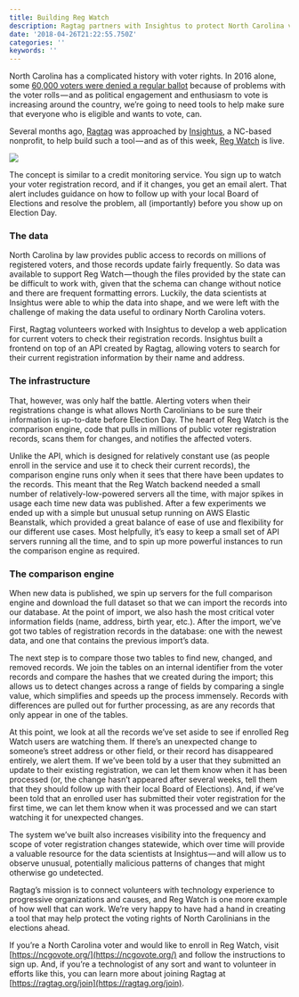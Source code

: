 ```yaml
---
title: Building Reg Watch
description: Ragtag partners with Insightus to protect North Carolina voters
date: '2018-04-26T21:22:55.750Z'
categories: ''
keywords: ''
---
```


North Carolina has a complicated history with voter rights. In 2016 alone, some [60,000 voters were denied a regular ballot](//www.newsobserver.com/news/politics-government/state-politics/article115400748.html) because of problems with the voter rolls — and as political engagement and enthusiasm to vote is increasing around the country, we’re going to need tools to help make sure that everyone who is eligible and wants to vote, can.

Several months ago, [Ragtag](https://ragtag.org/) was approached by [Insightus](//insight-us.org/), a NC-based nonprofit, to help build such a tool — and as of this week, [Reg Watch](https://ncgovote.org/) is live.

![](https://cdn-images-1.medium.com/max/800/1*Y4FgvXyklu6sfM2BjYTAqA.png)

The concept is similar to a credit monitoring service. You sign up to watch your voter registration record, and if it changes, you get an email alert. That alert includes guidance on how to follow up with your local Board of Elections and resolve the problem, all (importantly) before you show up on Election Day.

### The data

North Carolina by law provides public access to records on millions of registered voters, and those records update fairly frequently. So data was available to support Reg Watch — though the files provided by the state can be difficult to work with, given that the schema can change without notice and there are frequent formatting errors. Luckily, the data scientists at Insightus were able to whip the data into shape, and we were left with the challenge of making the data useful to ordinary North Carolina voters.

First, Ragtag volunteers worked with Insightus to develop a web application for current voters to check their registration records. Insightus built a frontend on top of an API created by Ragtag, allowing voters to search for their current registration information by their name and address.

### The infrastructure

That, however, was only half the battle. Alerting voters when their registrations change is what allows North Carolinians to be sure their information is up-to-date before Election Day. The heart of Reg Watch is the comparison engine, code that pulls in millions of public voter registration records, scans them for changes, and notifies the affected voters.

Unlike the API, which is designed for relatively constant use (as people enroll in the service and use it to check their current records), the comparison engine runs only when it sees that there have been updates to the records. This meant that the Reg Watch backend needed a small number of relatively-low-powered servers all the time, with major spikes in usage each time new data was published. After a few experiments we ended up with a simple but unusual setup running on AWS Elastic Beanstalk, which provided a great balance of ease of use and flexibility for our different use cases. Most helpfully, it’s easy to keep a small set of API servers running all the time, and to spin up more powerful instances to run the comparison engine as required.

### The comparison engine

When new data is published, we spin up servers for the full comparison engine and download the full dataset so that we can import the records into our database. At the point of import, we also hash the most critical voter information fields (name, address, birth year, etc.). After the import, we’ve got two tables of registration records in the database: one with the newest data, and one that contains the previous import’s data.

The next step is to compare those two tables to find new, changed, and removed records. We join the tables on an internal identifier from the voter records and compare the hashes that we created during the import; this allows us to detect changes across a range of fields by comparing a single value, which simplifies and speeds up the process immensely. Records with differences are pulled out for further processing, as are any records that only appear in one of the tables.

At this point, we look at all the records we’ve set aside to see if enrolled Reg Watch users are watching them. If there’s an unexpected change to someone’s street address or other field, or their record has disappeared entirely, we alert them. If we’ve been told by a user that they submitted an update to their existing registration, we can let them know when it has been processed (or, the change hasn’t appeared after several weeks, tell them that they should follow up with their local Board of Elections). And, if we’ve been told that an enrolled user has submitted their voter registration for the first time, we can let them know when it was processed and we can start watching it for unexpected changes.

The system we’ve built also increases visibility into the frequency and scope of voter registration changes statewide, which over time will provide a valuable resource for the data scientists at Insightus — and will allow us to observe unusual, potentially malicious patterns of changes that might otherwise go undetected.

Ragtag’s mission is to connect volunteers with technology experience to progressive organizations and causes, and Reg Watch is one more example of how well that can work. We’re very happy to have had a hand in creating a tool that may help protect the voting rights of North Carolinians in the elections ahead.

If you’re a North Carolina voter and would like to enroll in Reg Watch, visit [https://ncgovote.org/](https://ncgovote.org/) and follow the instructions to sign up. And, if you’re a technologist of any sort and want to volunteer in efforts like this, you can learn more about joining Ragtag at [https://ragtag.org/join](https://ragtag.org/join).

